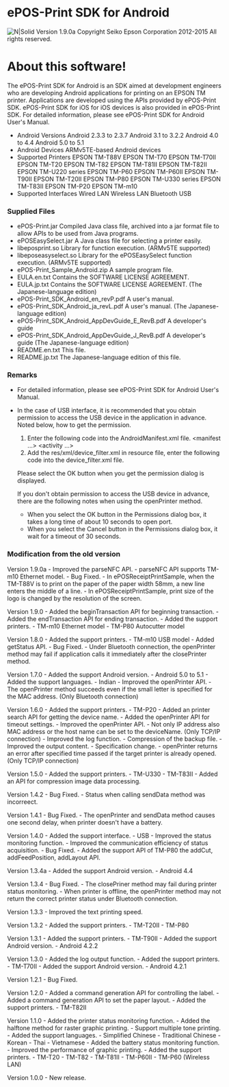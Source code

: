 #  ePOS-Print SDK for Android

![N|Solid](http://global.epson.com/assets/img/logo.png)
 Version 1.9.0a
 Copyright Seiko Epson Corporation 2012-2015 All rights reserved.

# About this software!
The ePOS-Print SDK for Android is an SDK aimed at development engineers who 
are developing Android applications for printing on an EPSON TM printer.
Applications are developed using the APIs provided by ePOS-Print SDK.
ePOS-Print SDK for iOS for iOS devices is also provided in ePOS-Print SDK.
For detailed information, please see ePOS-Print SDK for Android User's Manual.
  - Android Versions
      Android 2.3.3 to 2.3.7
      Android 3.1 to 3.2.2
      Android 4.0 to 4.4
      Android 5.0 to 5.1
 - Android Devices
      ARMv5TE-based Android devices 
 -  Supported Printers
     EPSON TM-T88V
     EPSON TM-T70
     EPSON TM-T70II
  EPSON TM-T20
  EPSON TM-T82
  EPSON TM-T81II
  EPSON TM-T82II
  EPSON TM-U220 series
  EPSON TM-P60
  EPSON TM-P60II
  EPSON TM-T90II
  EPSON TM-T20II
  EPSON TM-P80
  EPSON TM-U330 series
  EPSON TM-T83II
  EPSON TM-P20
  EPSON TM-m10
 - Supported Interfaces
     Wired LAN
     Wireless LAN
     Bluetooth
     USB


### Supplied Files

- ePOS-Print.jar
  Compiled Java class file, archived into a jar format file to allow APIs 
  to be used from Java programs.
- ePOSEasySelect.jar
  A Java class file for selecting a printer easily.
- libeposprint.so
  Library for function execution. (ARMv5TE supported)
- libeposeasyselect.so
  Library for the ePOSEasySelect function execution. (ARMv5TE supported)
- ePOS-Print_Sample_Android.zip
  A sample program file.
- EULA.en.txt
  Contains the SOFTWARE LICENSE AGREEMENT.
- EULA.jp.txt
  Contains the SOFTWARE LICENSE AGREEMENT. (The Japanese-language edition)
- ePOS-Print_SDK_Android_en_revP.pdf
  A user's manual.
- ePOS-Print_SDK_Android_ja_revL.pdf
  A user's manual. (The Japanese-language edition)
- ePOS-Print_SDK_Android_AppDevGuide_E_RevB.pdf
  A developer's guide
- ePOS-Print_SDK_Android_AppDevGuide_J_RevB.pdf
  A developer's guide (The Japanese-language edition)
- README.en.txt
  This file.
- README.jp.txt
  The Japanese-language edition of this file.

### Remarks
- For detailed information, please see ePOS-Print SDK for Android User's Manual.
- In the case of USB interface, it is recommended that you obtain permission to access the
  USB device in the application in advance.
  Noted below, how to get the permission.
   1. Enter the following code into the AndroidManifest.xml file.
      <manifest ...>
          <application>
              <activity ...>
                  <intent-filter>
                      <action android:name="android.hardware.usb.action.USB_DEVICE_ATTACHED" />
                  </intent-filter>
                  <meta-data android:name="android.hardware.usb.action.USB_DEVICE_ATTACHED"
                    android:resource="@xml/device_filter" />
              </activity>
          </application>
      </manifest>
   2. Add the res/xml/device_filter.xml in resource file,
      enter the following code into the device_filter.xml file.
      <?xml version="1.0" encoding="utf-8"?>  
      <resources>  
          <usb-device vendor-id="1208" />
      </resources>
  Please select the OK button when you get the permission dialog is displayed.

  If you don't obtain permission to access the USB device in advance,
  there are the following notes when using the openPrinter method.
    - When you select the OK button in the Permissions dialog box, it takes a long time of about 10 seconds to open port.
    - When you select the Cancel button in the Permissions dialog box, it wait for a timeout of 30 seconds.

### Modification from the old version

Version 1.9.0a
    - Improved the parseNFC API.
      - parseNFC API supports TM-m10 Ethernet model.
    - Bug Fixed.
      - In ePOSReceiptPrintSample, when the TM-T88V is to print on the paper of the paper width 58mm,
        a new line enters the middle of a line.
      - In ePOSReceiptPrintSample, print size of the logo is changed by the resolution of the screen.

  Version 1.9.0
    - Added the beginTransaction API for beginning transaction.
    - Added the endTransaction API for ending transaction.
    - Added the support printers.
      - TM-m10 Ethernet model
      - TM-P80 Autocutter model

  Version 1.8.0
    - Added the support printers.
      - TM-m10 USB model
    - Added getStatus API.
    - Bug Fixed.
      - Under Bluetooth connection, the openPrinter method may fail if application calls it immediately
        after the closePrinter method.

  Version 1.7.0
    - Added the support Android version.
      - Android 5.0 to 5.1
    - Added the support languages.
      - Indian
    - Improved the openPrinter API.
      - The openPrinter method succeeds even if the small letter is specified for the MAC address.
        (Only Bluetooth connection)

  Version 1.6.0
    - Added the support printers.
      - TM-P20
    - Added an printer search API for getting the device name.
    - Added the openPrinter API for timeout settings.
    - Improved the openPrinter API.
      - Not only IP address also MAC address or the host name can be set to the deviceName.
        (Only TCP/IP connection)
    - Improved the log function.
      - Compression of the backup file.
      - Improved the output content.
    - Specification change.
      - openPrinter returns an error after specified time passed if the target
        printer is already opened. (Only TCP/IP connection)

  Version 1.5.0
    - Added the support printers.
      - TM-U330
      - TM-T83II
    - Added an API for compression image data processing.

  Version 1.4.2
    - Bug Fixed.
      - Status when calling sendData method was incorreect.

  Version 1.4.1
    - Bug Fixed.
      - The openPrinter and sendData method causes one second delay,
        when printer doesn't have a battery.

  Version 1.4.0
    - Added the support interface.
      - USB
    - Improved the status monitoring function.
      - Improved the communication efficiency of status acquisition.
    - Bug Fixed.
      - Added the support API of TM-P80 the addCut, addFeedPosition, addLayout API.

  Version 1.3.4a
    - Added the support Android version.
      - Android 4.4

  Version 1.3.4
    - Bug Fixed.
      - The closePriner method may fail during printer status monitoring.
      - When printer is offline, the openPrinter method may not return 
        the correct printer status under Bluetooth connection.

  Version 1.3.3
    - Improved the text printing speed.

  Version 1.3.2
    - Added the support printers.
      - TM-T20II
      - TM-P80

  Version 1.3.1
    - Added the support printers.
      - TM-T90II
    - Added the support Android version.
      - Android 4.2.2

  Version 1.3.0
    - Added the log output function.
    - Added the support printers.
      - TM-T70II
    - Added the support Android version.
      - Android 4.2.1

  Version 1.2.1
    - Bug Fixed.

  Version 1.2.0
    - Added a command generation API for controlling the label.
    - Added a command generation API to set the paper layout.
    - Added the support printers.
      - TM-T82II

  Version 1.1.0
    - Added the printer status monitoring function.
    - Added the halftone method for raster graphic printing.
    - Support multiple tone printing.
    - Added the support languages.
      - Simplified Chinese
      - Traditional Chinese
      - Korean
      - Thai
      - Vietnamese
    - Added the battery status monitoring function.
    - Improved the performance of graphic printing.
    - Added the support printers.
      - TM-T20
      - TM-T82
      - TM-T81II
      - TM-P60II
      - TM-P60 (Wireless LAN)

  Version 1.0.0
    - New release. 
